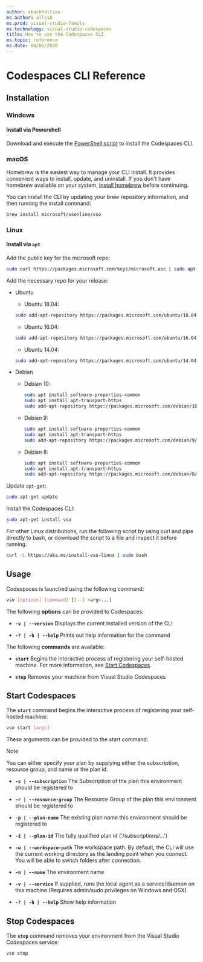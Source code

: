 ```yaml
---
author: abuchholtzau
ms.author: allisb
ms.prod: visual-studio-family
ms.technology: visual-studio-codespaces
title: How to use the Codespaces CLI
ms.topic: reference
ms.date: 04/06/2020
---
```


# Codespaces CLI Reference

## Installation

### Windows

#### Install via Powershell

Download and execute the [PowerShell script](https://aka.ms/install-vso-windows) to install the Codespaces CLI.

### macOS

Homebrew is the easiest way to manage your CLI install. It provides convenient ways to install, update, and uninstall. If you don't have homebrew available on your system, [install homebrew](https://docs.brew.sh/Installation.html) before continuing.

You can install the CLI by updating your brew repository information, and then running the install command:

```bash
brew install microsoft/vsonline/vso
```

### Linux

#### Install via `apt`

Add the public key for the microsoft repo:

```bash
sudo curl https://packages.microsoft.com/keys/microsoft.asc | sudo apt-key add -
```

Add the necessary repo for your release:

- Ubuntu
  
  - Ubuntu 18.04:
  
  ```bash
  sudo add-apt-repository https://packages.microsoft.com/ubuntu/18.04/prod/
  ```

  - Ubuntu 16.04:
  
  ```bash
  sudo add-apt-repository https://packages.microsoft.com/ubuntu/16.04/prod/
  ```

  - Ubuntu 14.04:
  
  ```bash
  sudo add-apt-repository https://packages.microsoft.com/ubuntu/14.04/prod/
  ```

- Debian
  
  - Debian 10:

    ```bash
    sudo apt install software-properties-common
    sudo apt install apt-transport-https
    sudo add-apt-repository https://packages.microsoft.com/debian/10/prod/
    ```

  - Debian 9:

    ```bash
    sudo apt install software-properties-common
    sudo apt install apt-transport-https
    sudo add-apt-repository https://packages.microsoft.com/debian/9/prod/
    ```

  - Debian 8:

    ```bash
    sudo apt install software-properties-common
    sudo apt install apt-transport-https
    sudo add-apt-repository https://packages.microsoft.com/debian/8/prod/
    ```

Update `apt-get`:

```bash
sudo apt-get update
```

Install the Codespaces CLI:

```bash
sudo apt-get install vso
```

For other Linux distributions, run the following script by using curl and pipe directly to bash, or download the script to a file and inspect it before running.

```bash
curl -L https://aka.ms/install-vso-linux | sudo bash
```

## Usage

Codespaces is launched using the following command:

```bash
vso [options] [command] [[--] <arg>...]
```

The following **options** can be provided to Codespaces:

- **`-v | --version`**
  Displays the current installed version of the CLI

- **`-? | -h | --help`**
  Prints out help information for the command

The following **commands** are available:

- **`start`**
  Begins the interactive process of registering your self-hosted machine. For more information, see [Start Codespaces](#start-codespaces).

- **`stop`**
  Removes your machine from Visual Studio Codespaces

## Start Codespaces

The **`start`** command begins the interactive process of registering your self-hosted machine:
  
  ```bash
  vso start [args]
  ```

These arguments can be provided to the start command:

> [!NOTE]
> You can either specify your plan by supplying either the subscription, resource group, and name or the plan id.

- **`-s | --subscription`**
The Subscription of the plan this environment should be registered to

- **`-r | --resource-group`**
The Resource Group of the plan this environment should be registered to

- **`-p | --plan-name`**
The existing plan name this environment should be registered to

- **`-i | --plan-id`**
The fully qualified plan id ('/subscriptions/...')

- **`-w | --workspace-path`**
The workspace path. By default, the CLI will use the current working directory as the landing point when you connect. You will be able to switch folders after connection.

- **`-n | --name`**
The environment name

- **`-v | --service`**
If supplied, runs the local agent as a service/daemon on this machine (Requires admin/sudo privileges on Windows and OSX)

- **`-? | -h | --help`**
Show help information

## Stop Codespaces

The **`stop`** command removes your environment from the Visual Studio Codespaces service:
  
  ```bash
  vso stop
  ```
